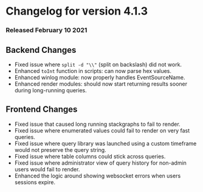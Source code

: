 # Changelog for version 4.1.3

### Released February 10 2021

## Backend Changes
* Fixed issue where `split -d "\\"` (split on backslash) did not work.
* Enhanced `toInt` function in scripts: can now parse hex values.
* Enhanced winlog module: now properly handles EventSourceName.
* Enhanced render modules: should now start returning results sooner during long-running queries.

## Frontend Changes
* Fixed issue that caused long running stackgraphs to fail to render.
* Fixed issue where enumerated values could fail to render on very fast queries.
* Fixed issue where query library was launched using a custom timeframe would not preserve the query string.
* Fixed issue where table columns could stick across queries.
* Fixed issue where administrator view of query history for non-admin users would fail to render.
* Enhanced the logic around showing websocket errors when users sessions expire.

[//]: # (## Ingesters & Ingest Library Changes)

[//]: # (* Introduced [open-source client library]&#40;https://pkg.go.dev/github.com/gravwell/gravwell/v3/client&#41;)
